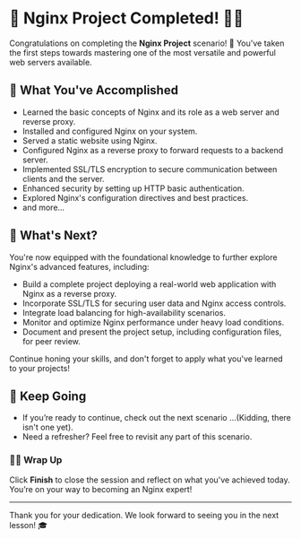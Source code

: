 # 🎉 Nginx Project Completed! 👏🏻

Congratulations on completing the **Nginx Project** scenario! 🚀 You've taken the first steps towards mastering one of the most versatile and powerful web servers available.

## 🌟 What You've Accomplished

- Learned the basic concepts of Nginx and its role as a web server and reverse proxy.
- Installed and configured Nginx on your system.
- Served a static website using Nginx.
- Configured Nginx as a reverse proxy to forward requests to a backend server.
- Implemented SSL/TLS encryption to secure communication between clients and the server.
- Enhanced security by setting up HTTP basic authentication.
- Explored Nginx's configuration directives and best practices.
- and more...

## 🌱 What's Next?

You're now equipped with the foundational knowledge to further explore Nginx's advanced features, including:

- Build a complete project deploying a real-world web application with Nginx as a reverse proxy.
- Incorporate SSL/TLS for securing user data and Nginx access controls.
- Integrate load balancing for high-availability scenarios.
- Monitor and optimize Nginx performance under heavy load conditions.
- Document and present the project setup, including configuration files, for peer review.

Continue honing your skills, and don't forget to apply what you've learned to your projects!

## 🚀 Keep Going

- If you’re ready to continue, check out the next scenario ...(Kidding, there isn't one yet).
- Need a refresher? Feel free to revisit any part of this scenario.

### 👏🏻 Wrap Up

Click **Finish** to close the session and reflect on what you've achieved today. You’re on your way to becoming an Nginx expert!

---

Thank you for your dedication. We look forward to seeing you in the next lesson! 🎓
